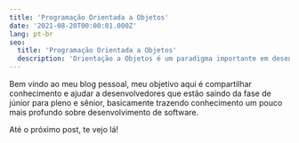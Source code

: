 ```yaml
---
title: 'Programação Orientada a Objetos'
date: '2021-08-20T00:00:01.000Z'
lang: pt-br
seo:
  title: 'Programação Orientada a Objetos'
  description: 'Orientação a Objetos é um paradigma importante em desenvolvimento de software.'
---
```


Bem vindo ao meu blog pessoal, meu objetivo aqui é compartilhar conhecimento e ajudar a desenvolvedores que estão saindo da fase de júnior para pleno e sênior, basicamente trazendo conhecimento um pouco mais profundo sobre desenvolvimento de software.

Até o próximo post, te vejo lá!
